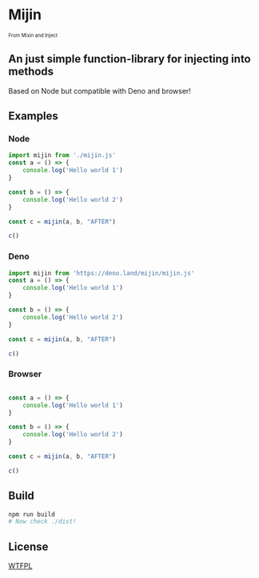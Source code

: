 # Mijin 
<sub><sup>From Mixin and Inject</sup></sub>

## An just simple function-library for injecting into methods

Based on Node but compatible with Deno and browser!



## Examples

### Node
```js
import mijin from './mijin.js'
const a = () => {
    console.log('Hello world 1')
}

const b = () => {
    console.log('Hello world 2')
}

const c = mijin(a, b, "AFTER")

c()
```

### Deno
```js
import mijin from 'https://deno.land/mijin/mijin.js'
const a = () => {
    console.log('Hello world 1')
}

const b = () => {
    console.log('Hello world 2')
}

const c = mijin(a, b, "AFTER")

c()
```

### Browser
```js

const a = () => {
    console.log('Hello world 1')
}

const b = () => {
    console.log('Hello world 2')
}

const c = mijin(a, b, "AFTER")

c()

```

## Build
```sh
npm run build
# Now check ./dist!
```

## License

[WTFPL](http://www.wtfpl.net/)